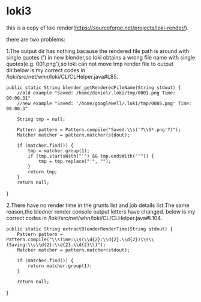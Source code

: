 # loki3
this is a copy of loki render(https://sourceforge.net/projects/loki-render/).

there are two problems:

1.The output dir has nothing,bacause the rendered file path is around with single quotes (') in new blender,so loki obtains a wrong file name with single quotes(e.g. 001.png'),so loki
can not move tmp render file to output dir.below is my correct codes in /loki/src/net/whn/loki/CL/CLHelper.java#L85.

    public static String blender_getRenderedFileName(String stdout) {
        //old example "Saved: /home/daniel/.loki/tmp/0001.png Time: 00:00.31" 
        //new example "Saved: '/home/googlewell/.loki/tmp/0005.png' Time: 00:00.3"

        String tmp = null;

        Pattern pattern = Pattern.compile("Saved:\\s('?\\S*.png'?)");
        Matcher matcher = pattern.matcher(stdout);

        if (matcher.find()) {
            tmp = matcher.group(1);
            if (tmp.startsWith("'") && tmp.endsWith("'")) {
                tmp = tmp.replace("'", "");
            }
            return tmp;
        }
        return null;
}


2.There have no render time in the grunts list and job details list.The same reason,the bledner render console output letters have changed.
below is my correct codes in /loki/src/net/whn/loki/CL/CLHelper.java#L104.

    public static String extractBlenderRenderTime(String stdout) {
        Pattern pattern = Pattern.compile("\\sTime:\\s(\\d{2}:\\d{2}.\\d{2})\\s\\(Saving:\\s\\d{2}:\\d{2}.\\d{2}\\)");
        Matcher matcher = pattern.matcher(stdout);

        if (matcher.find()) {
            return matcher.group(1);
        }

        return null;
}
